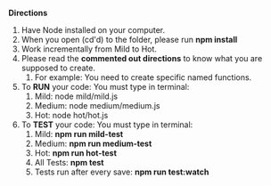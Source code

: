**Directions**

1. Have Node installed on your computer.
2. When you open (cd'd) to the folder, please run **npm install**
3. Work incrementally from Mild to Hot.
4. Please read the **commented out directions** to know what you are supposed to create.
   1. For example: You need to create specific named functions.
5. To **RUN** your code: You must type in terminal:
   1. Mild: node mild/mild.js
   2. Medium: node medium/medium.js
   3. Hot: node hot/hot.js
6. To **TEST** your code: You must type in terminal:
   1. Mild: **npm run mild-test**
   2. Medium: **npm run medium-test**
   3. Hot: **npm run hot-test**
   4. All Tests: **npm test**
   5. Tests run after every save: **npm run test:watch**
